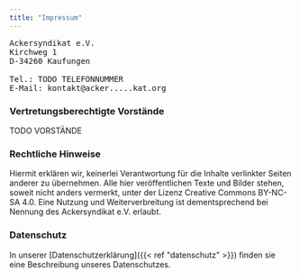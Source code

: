 ```yaml
---
title: "Impressum"
---
```


<pre>Ackersyndikat e.V.
Kirchweg 1
D-34260 Kaufungen

Tel.: TODO TELEFONNUMMER
E-Mail: kontakt@acker.....kat.org</pre>

### Vertretungsberechtigte Vorstände

TODO VORSTÄNDE

### Rechtliche Hinweise

Hiermit erklären wir, keinerlei Verantwortung für die Inhalte verlinkter Seiten anderer zu übernehmen. Alle hier veröffentlichen Texte und Bilder stehen, soweit nicht anders vermerkt, unter der Lizenz Creative Commons BY-NC-SA 4.0. Eine Nutzung und Weiterverbreitung ist dementsprechend bei Nennung des Ackersyndikat e.V. erlaubt.

### Datenschutz

In unserer [Datenschutzerklärung]({{< ref "datenschutz" >}}) finden sie eine Beschreibung unseres Datenschutzes.
